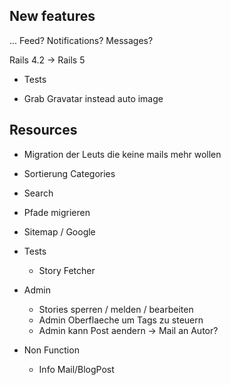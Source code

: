## New features

... Feed? Notifications? Messages?

Rails 4.2 -> Rails 5

* Tests

* Grab Gravatar instead auto image

## Resources

* Migration der Leuts die keine mails mehr wollen
* Sortierung Categories
* Search
* Pfade migrieren
* Sitemap / Google
* Tests
  * Story Fetcher

* Admin
  * Stories sperren / melden / bearbeiten
  * Admin Oberflaeche um Tags zu steuern
  * Admin kann Post aendern -> Mail an Autor?

* Non Function
  * Info Mail/BlogPost

